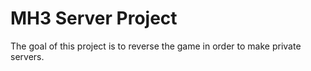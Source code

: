 # MH3 Server Project

The goal of this project is to reverse the game in order to make private servers.